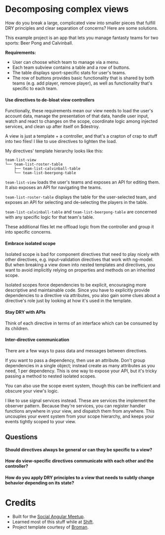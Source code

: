 # Decomposing complex views

How do you break a large, complicated view into smaller pieces that fulfill DRY principles and clear separation of concerns? Here are some solutions.

This example project is an app that lets you manage fantasty teams for two sports: Beer Pong and Calvinball.

**Requirements:**

- User can choose which team to manage via a menu.
- Each team subview contains a table and a row of buttons. 
- The table displays sport-specific stats for user's teams.
- The row of buttons provides basic functionality that is shared by both teams (e.g. add player, remove player), as well as functionality that's specific to each team.

#### Use directives to de-bloat view controllers

Functionally, these requirements mean our view needs to load the user's account data, manage the presentation of that data, handle user input, watch and react to changes on the scope, coordinate logic among injected services, and clean up after itself on $destroy.

A view is just a template + a controller, and that's a crapton of crap to stuff into two files! I like to use directives to lighten the load.

My directives' template hierarchy looks like this:

```
team-list-view
└── team-list-roster-table
    ├── team-list-calvinball-table
    └── team-list-beerpong-table
```

`team-list-view` loads the user's teams and exposes an API for editing them. It also exposes an API for navigating the teams.

`team-list-roster-table` displays the table for the user-selected team, and exposes an API for selecting and de-selecting the players in the table.

`team-list-calvinball-table` and `team-list-beerpong-table` are concerned with any specific logic for that team's table.

These additional files let me offload logic from the controller and group it into specific concerns.

#### Embrace isolated scope

Isolated scope is bad for component directives that need to play nicely with other directives, e.g. input-validation directives that work with ng-model.  But when breaking a view down into nested templates and directives, you want to avoid implicitly relying on properties and methods on an inherited scope.

Isolated scopes force dependencies to be explicit, encouraging more descriptive and maintainable code.  Since you have to explicitly provide dependencies to a directive via attributes, you also gain some clues about a directive's role just by looking at how it's used in the template.

#### Stay DRY with APIs

Think of each directive in terms of an interface which can be consumed by its children.

#### Inter-directive communication

There are a few ways to pass data and messages between directives.

If you want to pass a dependency, then use an attribute.  Don't group dependencies in a single object; instead create as many attributes as you need, 1 per dependency.  This is one way to expose your API, but it's tricky passing a method to nested isolated scopes.

You can also use the scope event system, though this can be inefficient and obscure your view's logic.

I like to use signal services instead.  These are services the implement the observer pattern.  Because they're services, you can register handler functions anywhere in your view, and dispatch them from anywhere.  This uncouples your event system from your scope hierarchy, and keeps your events tightly scoped to your view.

## Questions

#### Should directives always be general or can they be specific to a view?

#### How do view-specific directives communicate with each other and the controller?

#### How do you apply DRY principles to a view that needs to subtly change behavior depending on its state?  

# Credits

- Built for the [Social Angular Meetup](http://www.meetup.com/socal-angular).
- Learned most of this stuff while at [Shift](www.shift.com).
- Project template courtesy of [Broman](https://github.com/chemoish/broman).